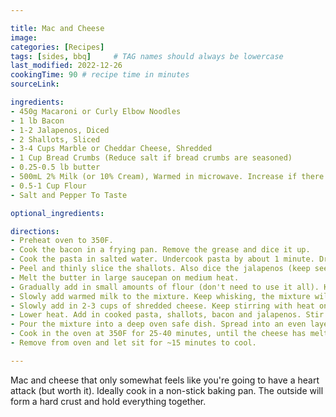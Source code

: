 ```yaml
---

title: Mac and Cheese
image:
categories: [Recipes]
tags: [sides, bbq]     # TAG names should always be lowercase
last_modified: 2022-12-26
cookingTime: 90 # recipe time in minutes
sourceLink: 

ingredients:
- 450g Macaroni or Curly Elbow Noodles
- 1 lb Bacon
- 1-2 Jalapenos, Diced
- 2 Shallots, Sliced
- 3-4 Cups Marble or Cheddar Cheese, Shredded
- 1 Cup Bread Crumbs (Reduce salt if bread crumbs are seasoned)
- 0.25-0.5 lb butter
- 500mL 2% Milk (or 10% Cream), Warmed in microwave. Increase if there is more pasta.
- 0.5-1 Cup Flour
- Salt and Pepper To Taste

optional_ingredients:

directions:
- Preheat oven to 350F.
- Cook the bacon in a frying pan. Remove the grease and dice it up.
- Cook the pasta in salted water. Undercook pasta by about 1 minute. Drain and rinse with cold water. Set aside.
- Peel and thinly slice the shallots. Also dice the jalapenos (keep seeds if desired).
- Melt the butter in large saucepan on medium heat.
- Gradually add in small amounts of flour (don't need to use it all). Keep on heat for about 2 minutes and continue whisking. The mixture will darken slightly. Add pepper to taste and salt if desired.
- Slowly add warmed milk to the mixture. Keep whisking, the mixture will thicken. Add in more milk if too thick. 2 minutes total time. 
- Slowly add in 2-3 cups of shredded cheese. Keep stirring with heat on medium for another 2 minutes. Stir well with a spoon (whisk is too weak).
- Lower heat. Add in cooked pasta, shallots, bacon and jalapenos. Stir until well mixed then remove from heat.
- Pour the mixture into a deep oven safe dish. Spread into an even layer and form ridges on top if desired (will brown in oven). Add pepper and salt if desired. Top with bread crumbs, remaining shredded cheese, extra sliced jalepenos.
- Cook in the oven at 350F for 25-40 minutes, until the cheese has melted and sauce bubbling, golden brown on top. Broil at the end to crisp up the top crumbs.
- Remove from oven and let sit for ~15 minutes to cool.

---
```


Mac and cheese that only somewhat feels like you're going to have a heart attack (but worth it). Ideally cook in a non-stick baking pan. The outside will form a hard crust and hold everything together.

